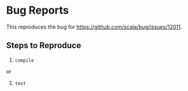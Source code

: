 # Bug Reports

This reproduces the bug for https://github.com/scala/bug/issues/12011.

## Steps to Reproduce

1. `compile`

or

1. `test`
